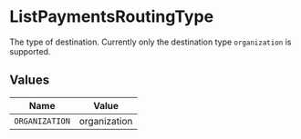 # ListPaymentsRoutingType

The type of destination. Currently only the destination type `organization` is supported.


## Values

| Name           | Value          |
| -------------- | -------------- |
| `ORGANIZATION` | organization   |